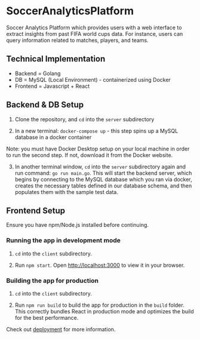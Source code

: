 # SoccerAnalyticsPlatform

Soccer Analytics Platform which provides users with a web interface to extract insights from past FIFA world cups data. For instance, users can query information related to matches, players, and teams.

## Technical Implementation
* Backend = Golang
* DB = MySQL (Local Environment) - containerized using Docker
* Frontend = Javascript + React

## Backend & DB Setup

1. Clone the repository, and ```cd``` into the `server` subdirectory

2. In a new terminal: ```docker-compose up``` - this step spins up a MySQL database in a docker container

Note: you must have Docker Desktop setup on your local machine in order to run the second step. If not, download it from the Docker website.

3. In another terminal window, ```cd``` into the `server` subdirectory again and run command: ```go run main.go```.
This will start the backend server, which begins by connecting to the MySQL database which you ran via docker, creates the necessary tables defined in our database schema, and then populates them with the sample test data.

## Frontend Setup

Ensure you have npm/Node.js installed before continuing.

### Running the app in development mode

1. ```cd``` into the `client` subdirectory.

2. Run ```npm start```. Open [http://localhost:3000](http://localhost:3000) to view it in your browser.

### Building the app for production

1. ```cd``` into the `client` subdirectory.

2. Run ```npm run build``` to build the app for production in the `build` folder. This correctly bundles React in production mode and optimizes the build for the best performance.

Check out [deployment](https://facebook.github.io/create-react-app/docs/deployment) for more information.